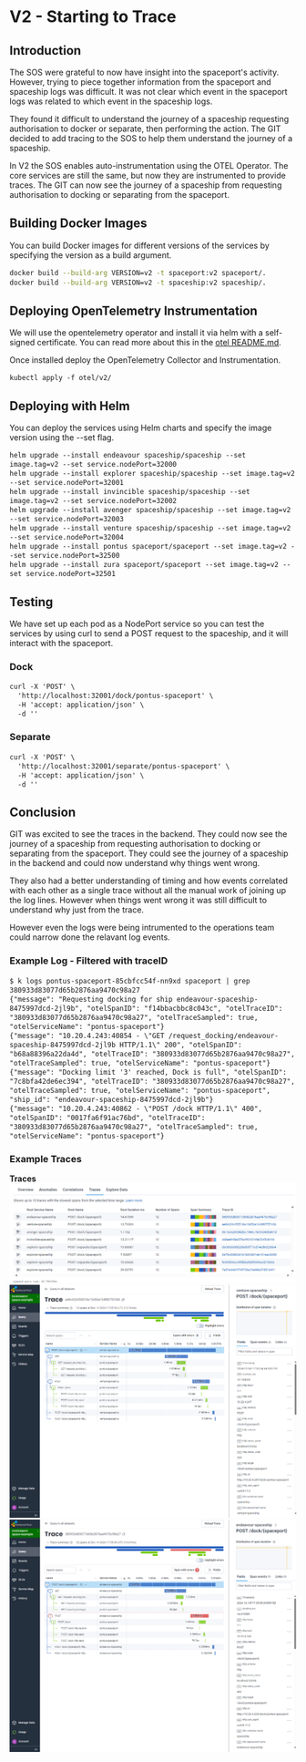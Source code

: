 # V2 - Starting to Trace

## Introduction
The SOS were grateful to now have insight into the spaceport's activity. However, trying to piece together information from
the spaceport and spaceship logs was difficult. It was not clear which event in the spaceport logs was related to which event
in the spaceship logs.

They found it difficult to understand the journey of a spaceship requesting authorisation to docker or separate, then 
performing the action. The GIT decided to add tracing to the SOS to help them understand the journey of a spaceship.

In V2 the SOS enables auto-instrumentation using the OTEL Operator. The core services are still the same, but now they are
instrumented to provide traces. The GIT can now see the journey of a spaceship from requesting authorisation to docking or
separating from the spaceport.

## Building Docker Images
You can build Docker images for different versions of the services by specifying the version as a build argument.

```sh
docker build --build-arg VERSION=v2 -t spaceport:v2 spaceport/.
docker build --build-arg VERSION=v2 -t spaceship:v2 spaceship/.
```

## Deploying OpenTelemetry Instrumentation
We will use the opentelemetry operator and install it via helm with a self-signed certificate. You can read more about 
this in the [otel README.md](../otel/README.md).

Once installed deploy the OpenTelemetry Collector and Instrumentation.

```shell
kubectl apply -f otel/v2/
```

## Deploying with Helm
You can deploy the services using Helm charts and specify the image version using the --set flag.

```shell
helm upgrade --install endeavour spaceship/spaceship --set image.tag=v2 --set service.nodePort=32000
helm upgrade --install explorer spaceship/spaceship --set image.tag=v2 --set service.nodePort=32001
helm upgrade --install invincible spaceship/spaceship --set image.tag=v2 --set service.nodePort=32002
helm upgrade --install avenger spaceship/spaceship --set image.tag=v2 --set service.nodePort=32003
helm upgrade --install venture spaceship/spaceship --set image.tag=v2 --set service.nodePort=32004
helm upgrade --install pontus spaceport/spaceport --set image.tag=v2 --set service.nodePort=32500
helm upgrade --install zura spaceport/spaceport --set image.tag=v2 --set service.nodePort=32501
```

## Testing
We have set up each pod as a NodePort service so you can test the services by using curl to send a POST request to the
spaceship, and it will interact with the spaceport. 

### Dock
```shell
curl -X 'POST' \
  'http://localhost:32001/dock/pontus-spaceport' \
  -H 'accept: application/json' \
  -d ''
```

### Separate
```shell
curl -X 'POST' \
  'http://localhost:32001/separate/pontus-spaceport' \
  -H 'accept: application/json' \
  -d ''
```

## Conclusion
GIT was excited to see the traces in the backend. They could now see the journey of a spaceship from requesting authorisation
to docking or separating from the spaceport. They could see the journey of a spaceship in the backend and could now understand
why things went wrong.

They also had a better understanding of timing and how events correlated with each other as a single trace without all 
the manual work of joining up the log lines. However when things went wrong it was still difficult to understand why just
from the trace.

However even the logs were being intrumented to the operations team could narrow done the relavant log events.

### Example Log - Filtered with traceID
```shell
$ k logs pontus-spaceport-85cbfcc54f-nn9xd spaceport | grep 380933d83077d65b2876aa9470c98a27
{"message": "Requesting docking for ship endeavour-spaceship-8475997dcd-2jl9b", "otelSpanID": "f14bbacbbc8c043c", "otelTraceID": "380933d83077d65b2876aa9470c98a27", "otelTraceSampled": true, "otelServiceName": "pontus-spaceport"}
{"message": "10.20.4.243:40854 - \"GET /request_docking/endeavour-spaceship-8475997dcd-2jl9b HTTP/1.1\" 200", "otelSpanID": "b68a88396a22da4d", "otelTraceID": "380933d83077d65b2876aa9470c98a27", "otelTraceSampled": true, "otelServiceName": "pontus-spaceport"}
{"message": "Docking limit '3' reached, Dock is full", "otelSpanID": "7c8bfa42de6ec394", "otelTraceID": "380933d83077d65b2876aa9470c98a27", "otelTraceSampled": true, "otelServiceName": "pontus-spaceport", "ship_id": "endeavour-spaceship-8475997dcd-2jl9b"}
{"message": "10.20.4.243:40862 - \"POST /dock HTTP/1.1\" 400", "otelSpanID": "0017fa6f91ac76bd", "otelTraceID": "380933d83077d65b2876aa9470c98a27", "otelTraceSampled": true, "otelServiceName": "pontus-spaceport"}
```

### Example Traces

**Traces**
![Traces](./traces.png)
![Success](./successful_dock.png)
![Failure](./failed_dock.png)